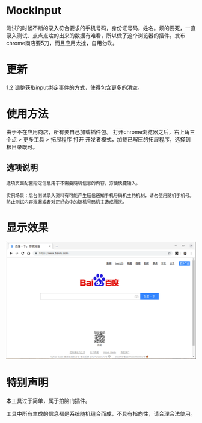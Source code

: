 # MockInput

测试的时候不断的录入符合要求的手机号码，身份证号码，姓名。烦的要死，一直录入测试、点点点啥的出来的数据有难看，所以做了这个浏览器的插件。发布chrome商店要5刀，而且应用太挫，自用勿吹。

# 更新
1.2 调整获取input绑定事件的方式，使得包含更多的清空。

# 使用方法

由于不在应用商店，所有要自己加载插件包。
打开chrome浏览器之后，右上角三个点 > 更多工具 > 拓展程序
打开 开发者模式，加载已解压的拓展程序，选择到根目录既可。

## 选项说明
    选项页面配置指定信息用于不需要随机信息的内容，方便快捷输入。

    实例场景：后台测试录入资料有可能产生短信通知手机号码机主的机制，请勿使用随机手机号。防止测试内容泄漏或者对正好命中的随机号码机主造成骚扰。

# 显示效果

![显示效果](./show.gif) 

# 特别声明

本工具过于简单，属于拍脑门插件。

工具中所有生成的信息都是系统随机组合而成，不具有指向性，请合理合法使用。